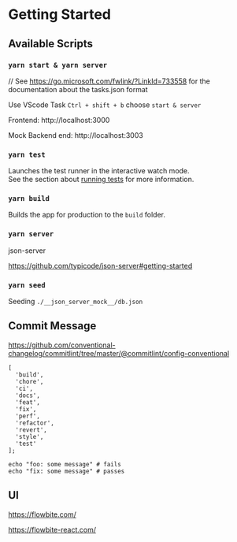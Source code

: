 # Getting Started

## Available Scripts

### `yarn start & yarn server`

// See https://go.microsoft.com/fwlink/?LinkId=733558 for the documentation about the tasks.json format

Use VScode Task `Ctrl + shift + b` choose `start & server`

Frontend: http://localhost:3000

Mock Backend end: http://localhost:3003

### `yarn test`

Launches the test runner in the interactive watch mode.\
See the section about [running tests](https://facebook.github.io/create-react-app/docs/running-tests) for more information.

### `yarn build`

Builds the app for production to the `build` folder.

### `yarn server`

json-server

https://github.com/typicode/json-server#getting-started

### `yarn seed`

Seeding `./__json_server_mock__/db.json`

## Commit Message

https://github.com/conventional-changelog/commitlint/tree/master/@commitlint/config-conventional

```
[
  'build',
  'chore',
  'ci',
  'docs',
  'feat',
  'fix',
  'perf',
  'refactor',
  'revert',
  'style',
  'test'
];
```

```
echo "foo: some message" # fails
echo "fix: some message" # passes
```

## UI

https://flowbite.com/

https://flowbite-react.com/
